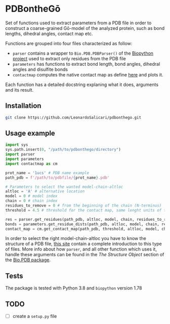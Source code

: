 # PDBontheGō
Set of functions used to extract parameters from a PDB file in order to construct a coarse-grained Gō-model of the analyzed protein, such as bond lengths, dihedral angles, contact map etc.

Functions are grouped into four files characterized as follow:
+ `parser` contains a wrapper to `Bio.PDB.PDBParser()` of the [Biopython project](https://biopython.org/wiki/The_Biopython_Structural_Bioinformatics_FAQ) used to extract only residues from the PDB file
+ `parameters` has functions to extract bond length, bond angles, dihedral angles and disulfite bonds
+ `contactmap` computes the native contact map as define [here](https://www.nature.com/articles/s41598-019-44928-3) and plots it.

Each function has a detailed docstring explaning what it does, arguments and its result.

## Installation
```bash
git clone https://github.com/LeonardoSalicari/pdbonthego.git
```

## Usage example
```Python
import sys
sys.path.insert(0, "/path/to/pdbonthego/directory")
import parser
import parameters
import contactmap as cm

prot_name = '1ucs' # PDB name example
path_pdb = f'/path/to/pdbfile/{prot_name}.pdb'

# Parameters to select the wanted model-chain-altloc
altloc = 'A' # alternative location
model = 0 # model index
chain = 0 # chain index
residues_to_remove = 0 # from the beginning of the chain (N-terminus)
threshold = 4.5 # threshold for the contact map, same lenght units of the PDB file (usually Angstrom)

res = parser.get_residues(path_pdb, altloc, model, chain, residues_to_remove)
bonds = parameters.get_residue_dists(path_pdb, altloc, model, chain, residues_to_remove)
contact_map = cm.get_contact_map(path_pdb, threshold, altloc, model, chain, residues_to_remove)
```

In order to select the right model-chain-altloc you have to know the structure of a PDB file, [this site](https://pdb101.rcsb.org/) contain a complete introduction to this type of files.
More info about how `parser`, and all other function which uses it, handle these arguments can be found in the *The Structure Object* section of the [Bio.PDB package](https://biopython.org/wiki/The_Biopython_Structural_Bioinformatics_FAQ).

## Tests
The package is tested with Python 3.8 and `biopython` version 1.78

## TODO
- [ ] create a `setup.py` file 
